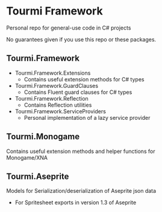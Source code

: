 # Tourmi Framework
Personal repo for general-use code in C# projects

No guarantees given if you use this repo or these packages.

## Tourmi.Framework
- Tourmi.Framework.Extensions
  - Contains useful extension methods for C# types
- Tourmi.Framework.GuardClauses
  - Contains Fluent guard clauses for C# types
- Tourmi.Framework.Reflection
  - Contains Reflection utilities
- Tourmi.Framework.ServiceProviders
  - Personal implementation of a lazy service provider

## Tourmi.Monogame
Contains useful extension methods and helper functions for Monogame/XNA

## Tourmi.Aseprite
Models for Serialization/deserialization of Aseprite json data
- For Spritesheet exports in version 1.3 of Aseprite
